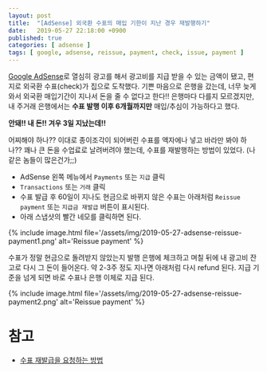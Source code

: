 ```yaml
---
layout: post
title:  "[AdSense] 외국환 수표의 매입 기한이 지난 경우 재발행하기"
date:   2019-05-27 22:18:00 +0900
published: true
categories: [ adsense ]
tags: [ google, adsense, reissue, payment, check, issue, payment ]
---
```


[Google AdSense](https://www.google.com/adsense/)로 열심히 광고를 해서 광고비를 지급 받을 수 있는 금액이 됐고, 편지로 외국환 수표(check)가 집으로 도착했다. 기쁜 마음으로 은행을 갔는데, 너무 늦게 와서 외국환 매입기간이 지나서 돈을 줄 수 없다고 한다!! 은행마다 다를지 모르겠지만, 내 주거래 은행에서는 **수표 발행 이후 6개월까지만** 매입/추심이 가능하다고 했다.

**안돼!! 내 돈!! 겨우 3일 지났는데!!**

어찌해야 하나?? 이대로 종이조각이 되어버린 수표를 액자에나 넣고 바라만 봐야 하나?? 꽤나 큰 돈을 수업료로 날려버려야 했는데, 수표를 재발행하는 방법이 있었다. (나 같은 놈들이 많은건가;;)

- AdSense 왼쪽 메뉴에서 `Payments` 또는 `지급` 클릭
- `Transactions` 또는 `거래` 클릭
- 수표 발급 후 60일이 지나도 현금으로 바뀌지 않은 수표는 아래처럼 `Reissue payment` 또는 `지급금 재발급` 버튼이 표시된다.
- 아래 스냅샷의 빨간 네모를 클릭하면 된다.

{% include image.html file='/assets/img/2019-05-27-adsense-reissue-payment1.png' alt='Reissue payment' %}

수표가 정말 현금으로 돌려받지 않았는지 발행 은행에 체크하고 며칠 뒤에 내 광고비 잔고로 다시 그 돈이 들어온다. 약 2-3주 정도 지나면 아래처럼 다시 refund 된다. 지급 기준을 넘게 되면 바로 수표나 은행 이체로 지급 된다.

{% include image.html file='/assets/img/2019-05-27-adsense-reissue-payment2.png' alt='Reissue payment' %}


# 참고

- [수표 재발급을 요청하는 방법](https://support.google.com/adsense/answer/1208356?hl=ko)
